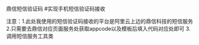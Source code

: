 鼎信短信验证码
#实现手机短信验证码接收

注意：1.此处我使用的短信验证码接收的平台是阿里云上边的鼎信科技的短信服务
     2.只需要去鼎信对应页面服务处获取appcode以及模板后填入代码对应处即可
     3.调用短信服务工具类
